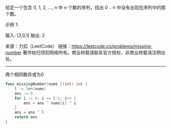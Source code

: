 给定一个包含 0, 1, 2, ..., n 中 n 个数的序列，找出 0 .. n 中没有出现在序列中的那个数。

示例 1:

输入: [3,0,1]
输出: 2

来源：力扣（LeetCode）
链接：https://leetcode.cn/problems/missing-number
著作权归领扣网络所有。商业转载请联系官方授权，非商业转载请注明出处。

---

两个相同数异或为0

```go
func missingNumber(nums []int) int {
	l := len(nums)
	ans := 0
	for i := 0; i <= l-1; i++ {
		ans = ans ^ nums[i] ^ i
	}
	ans = ans ^ l
	return ans
}
```
